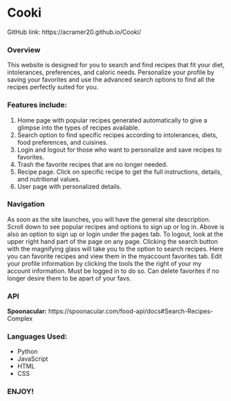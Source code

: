 <h1>Cooki</h1> 
<p>GitHub link: https://acramer20.github.io/Cooki/</p>

<h3>Overview</h3>

<p>This website is designed for you to search and find recipes that fit your diet, intolerances, preferences, and caloric needs. Personalize your profile by saving your favorites and use the advanced search options to find all the recipes perfectly suited for you. </p>
 
<h3>Features include:</h3> 
<ol>
<li>Home page with popular recipes generated automatically to give a glimpse into the types of recipes available.</li> 
<li>Search option to find specific recipes according to intolerances, diets, food preferences, and cuisines.</li> 
<li>Login and logout for those who want to personalize and save recipes to favorites.</li>
<li>Trash the favorite recipes that are no longer needed.</li>
<li>Recipe page. Click on specific recipe to get the full instructions, details, and nutritional values.</li> 
<li>User page with personalized details.</li> 
</ol>
   
<h3>Navigation</h3> 
<p>As soon as the site launches, you will have the general site description. Scroll down to see popular recipes and options to sign up or log in. Above is also an option to sign up or login under the pages tab. 
To logout, look at the upper right hand part of the page on any page. 
Clicking the search button with the magnifying glass will take you to the option to search recipes. 
Here you can favorite recipes and view them in the myaccount favorites tab. 
Edit your profile information by clicking the tools the the right of your my account information. Must be logged in to do so. 
Can delete favorites if no longer desire them to be apart of your favs.</p> 

<h3>API</h3>
<p><b>Spoonacular:</b> https://spoonacular.com/food-api/docs#Search-Recipes-Complex</p>

<h3>Languages Used:</h3>
<ul>
<li>Python</li>
<li>JavaScript</li>
<li>HTML</li>
<li>CSS</li>
</ul>

<h3>ENJOY!</h3>